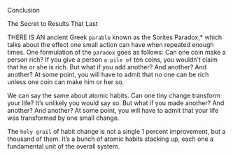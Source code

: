 Conclusion

The Secret to Results That Last

THERE IS AN ancient Greek `parable` known as the Sorites Paradox,*
which talks about the effect one small action can have when
repeated enough times. One formulation of the `paradox` goes as
follows: Can one coin make a person rich? If you give a person `a pile of`
ten coins, you wouldn’t claim that he or she is rich. But what if you add
another? And another? And another? At some point, you will have to
admit that no one can be rich unless one coin can make him or her so.

We can say the same about atomic habits. Can one tiny change
transform your life? It’s unlikely you would say so. But what if you
made another? And another? And another? At some point, you will
have to admit that your life was transformed by one small change.

The `holy grail` of habit change is not a single 1 percent
improvement, but a thousand of them. It’s a bunch of atomic habits
stacking up, each one a fundamental unit of the overall system.